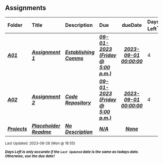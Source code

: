 ## Assignments

| Folder | Title | Description | Due | dueDate | Days Left<sup>*</sup> |
|:------|:------|:------|:------|:-----:|-----|
| ***<a href="https://github.com/rugbyprof/5143-Operating-Systems/tree/master/Assignments/A01">A01</a>*** | ***<a href="https://github.com/rugbyprof/5143-Operating-Systems/tree/master/Assignments/A01"> Assignment 1 </a>*** | ***<a href="https://github.com/rugbyprof/5143-Operating-Systems/tree/master/Assignments/A01"> Establishing Comms</a>*** | ***<a href="https://github.com/rugbyprof/5143-Operating-Systems/tree/master/Assignments/A01"> 09-01-2023 (Friday @ 5:00 p.m.)</a>*** | ***<a href="https://github.com/rugbyprof/5143-Operating-Systems/tree/master/Assignments/A01">2023-09-01 00:00:00</a>*** | 4 |
| ***<a href="https://github.com/rugbyprof/5143-Operating-Systems/tree/master/Assignments/A02">A02</a>*** | ***<a href="https://github.com/rugbyprof/5143-Operating-Systems/tree/master/Assignments/A02"> Assignment 2 </a>*** | ***<a href="https://github.com/rugbyprof/5143-Operating-Systems/tree/master/Assignments/A02"> Code Repository</a>*** | ***<a href="https://github.com/rugbyprof/5143-Operating-Systems/tree/master/Assignments/A02"> 09-01-2023 (Friday @ 5:00 p.m.)</a>*** | ***<a href="https://github.com/rugbyprof/5143-Operating-Systems/tree/master/Assignments/A02">2023-09-01 00:00:00</a>*** | 4 |
| ***<a href="https://github.com/rugbyprof/5143-Operating-Systems/tree/master/Assignments/Projects">Projects</a>*** | ***<a href="https://github.com/rugbyprof/5143-Operating-Systems/tree/master/Assignments/Projects"> Placeholder Readme </a>*** | ***<a href="https://github.com/rugbyprof/5143-Operating-Systems/tree/master/Assignments/Projects"> No Description</a>*** | ***<a href="https://github.com/rugbyprof/5143-Operating-Systems/tree/master/Assignments/Projects">N/A</a>*** | ***<a href="https://github.com/rugbyprof/5143-Operating-Systems/tree/master/Assignments/Projects">None</a>*** |  |

<sup>Last Updated: 2023-08-28 (Mon @ 16:55)</sup> 

<sup>***Days Left is only accurate if the `Last Updated` date is the same as todays date. Otherwise, use the due date!***</sup> 